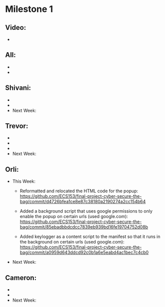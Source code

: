 # Milestone 1
## Video:
-

## All:
- 
-

## Shivani:
- 
-
- Next Week:

## Trevor:
-
- 
- 
- Next Week:

## Orli:
- This Week: 
  - Reformatted and relocated the HTML code for the popup:
                https://github.com/ECS153/final-project-cyber-secure-the-bag/commit/d4726bfea1ce8e87c38180a2190274a2cc154b64
                
  - Added a background script that uses google permissions to only enable the popup on certain urls (used google.com):
                https://github.com/ECS153/final-project-cyber-secure-the-bag/commit/85ebadbbdcdcc7839eb939bd16fe19704752d08b
                
  - Added keylogger as a content script to the manifest so that it runs in the background on certain urls (used google.com):
                https://github.com/ECS153/final-project-cyber-secure-the-bag/commit/a0959d643ddcd92c0b1a6e5eabd4ac1bec7c4cb0
- Next Week:

## Cameron:
- 
- 
- Next Week:
